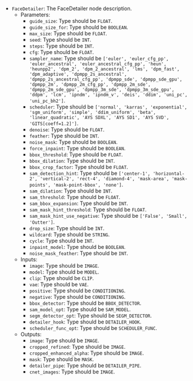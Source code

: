 - `FaceDetailer`: The FaceDetailer node description.
    - Parameters:
        - `guide_size`: Type should be `FLOAT`.
        - `guide_size_for`: Type should be `BOOLEAN`.
        - `max_size`: Type should be `FLOAT`.
        - `seed`: Type should be `INT`.
        - `steps`: Type should be `INT`.
        - `cfg`: Type should be `FLOAT`.
        - `sampler_name`: Type should be `['euler', 'euler_cfg_pp', 'euler_ancestral', 'euler_ancestral_cfg_pp', 'heun', 'heunpp2', 'dpm_2', 'dpm_2_ancestral', 'lms', 'dpm_fast', 'dpm_adaptive', 'dpmpp_2s_ancestral', 'dpmpp_2s_ancestral_cfg_pp', 'dpmpp_sde', 'dpmpp_sde_gpu', 'dpmpp_2m', 'dpmpp_2m_cfg_pp', 'dpmpp_2m_sde', 'dpmpp_2m_sde_gpu', 'dpmpp_3m_sde', 'dpmpp_3m_sde_gpu', 'ddpm', 'lcm', 'ipndm', 'ipndm_v', 'deis', 'ddim', 'uni_pc', 'uni_pc_bh2']`.
        - `scheduler`: Type should be `['normal', 'karras', 'exponential', 'sgm_uniform', 'simple', 'ddim_uniform', 'beta', 'linear_quadratic', 'AYS SDXL', 'AYS SD1', 'AYS SVD', 'GITS[coeff=1.2]']`.
        - `denoise`: Type should be `FLOAT`.
        - `feather`: Type should be `INT`.
        - `noise_mask`: Type should be `BOOLEAN`.
        - `force_inpaint`: Type should be `BOOLEAN`.
        - `bbox_threshold`: Type should be `FLOAT`.
        - `bbox_dilation`: Type should be `INT`.
        - `bbox_crop_factor`: Type should be `FLOAT`.
        - `sam_detection_hint`: Type should be `['center-1', 'horizontal-2', 'vertical-2', 'rect-4', 'diamond-4', 'mask-area', 'mask-points', 'mask-point-bbox', 'none']`.
        - `sam_dilation`: Type should be `INT`.
        - `sam_threshold`: Type should be `FLOAT`.
        - `sam_bbox_expansion`: Type should be `INT`.
        - `sam_mask_hint_threshold`: Type should be `FLOAT`.
        - `sam_mask_hint_use_negative`: Type should be `['False', 'Small', 'Outter']`.
        - `drop_size`: Type should be `INT`.
        - `wildcard`: Type should be `STRING`.
        - `cycle`: Type should be `INT`.
        - `inpaint_model`: Type should be `BOOLEAN`.
        - `noise_mask_feather`: Type should be `INT`.
    - Inputs:
        - `image`: Type should be `IMAGE`.
        - `model`: Type should be `MODEL`.
        - `clip`: Type should be `CLIP`.
        - `vae`: Type should be `VAE`.
        - `positive`: Type should be `CONDITIONING`.
        - `negative`: Type should be `CONDITIONING`.
        - `bbox_detector`: Type should be `BBOX_DETECTOR`.
        - `sam_model_opt`: Type should be `SAM_MODEL`.
        - `segm_detector_opt`: Type should be `SEGM_DETECTOR`.
        - `detailer_hook`: Type should be `DETAILER_HOOK`.
        - `scheduler_func_opt`: Type should be `SCHEDULER_FUNC`.
    - Outputs:
        - `image`: Type should be `IMAGE`.
        - `cropped_refined`: Type should be `IMAGE`.
        - `cropped_enhanced_alpha`: Type should be `IMAGE`.
        - `mask`: Type should be `MASK`.
        - `detailer_pipe`: Type should be `DETAILER_PIPE`.
        - `cnet_images`: Type should be `IMAGE`.


